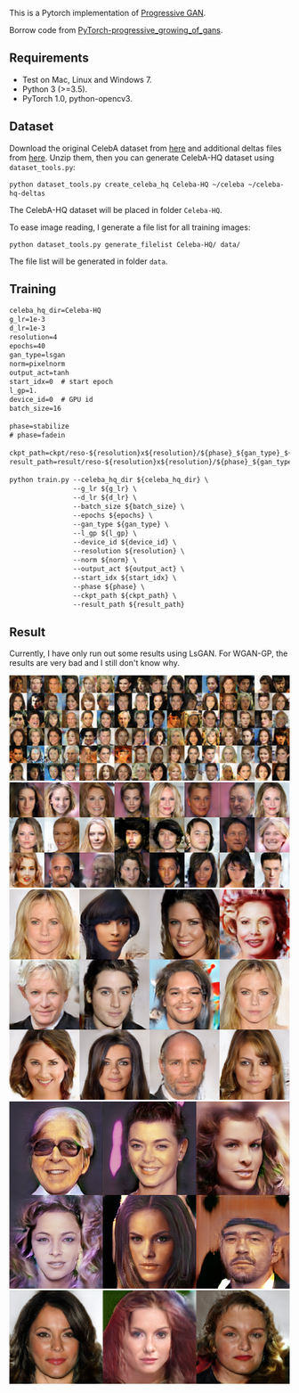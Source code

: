 This is a Pytorch implementation of [Progressive GAN](https://arxiv.org/abs/1710.10196).

Borrow code from [PyTorch-progressive_growing_of_gans](https://github.com/github-pengge/PyTorch-progressive_growing_of_gans).

## Requirements

+ Test on Mac, Linux and Windows 7.
+ Python 3 (>=3.5).
+ PyTorch 1.0, python-opencv3.

## Dataset

Download the original CelebA dataset from [here](http://mmlab.ie.cuhk.edu.hk/projects/CelebA.html) and additional deltas files from [here](https://drive.google.com/drive/folders/0B4qLcYyJmiz0TXY1NG02bzZVRGs). Unzip them, then you can generate CelebA-HQ dataset using `dataset_tools.py`:

```shell
python dataset_tools.py create_celeba_hq Celeba-HQ ~/celeba ~/celeba-hq-deltas
```

The CelebA-HQ dataset will be placed in folder `Celeba-HQ`.

To ease image reading, I generate a file list for all training images:

``` shell
python dataset_tools.py generate_filelist Celeba-HQ/ data/
```

The file list will be generated in folder `data`.

## Training

```shell
celeba_hq_dir=Celeba-HQ
g_lr=1e-3
d_lr=1e-3
resolution=4
epochs=40
gan_type=lsgan
norm=pixelnorm
output_act=tanh
start_idx=0  # start epoch
l_gp=1.
device_id=0  # GPU id
batch_size=16

phase=stabilize
# phase=fadein

ckpt_path=ckpt/reso-${resolution}x${resolution}/${phase}_${gan_type}_${norm}_${output_act}
result_path=result/reso-${resolution}x${resolution}/${phase}_${gan_type}_${norm}_${output_act}

python train.py --celeba_hq_dir ${celeba_hq_dir} \
                --g_lr ${g_lr} \
                --d_lr ${d_lr} \
                --batch_size ${batch_size} \
                --epochs ${epochs} \
                --gan_type ${gan_type} \
                --l_gp ${l_gp} \
                --device_id ${device_id} \
                --resolution ${resolution} \
                --norm ${norm} \
                --output_act ${output_act} \
                --start_idx ${start_idx} \
                --phase ${phase} \
                --ckpt_path ${ckpt_path} \
                --result_path ${result_path} 
```

## Result 

Currently, I have only run out some results using LsGAN. For WGAN-GP, the results are very bad and I still don't know why.

<center>
  <img src="img/32.png">
  <img src="img/64.png">
  <img src="img/128.png">  
  <img src="img/256.png">
  <img src="img/512.png">
</center>

